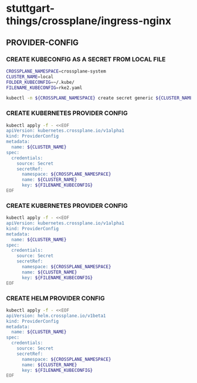 # stuttgart-things/crossplane/ingress-nginx

## PROVIDER-CONFIG

### CREATE KUBECONFIG AS A SECRET FROM LOCAL FILE

```bash
CROSSPLANE_NAMESPACE=crossplane-system
CLUSTER_NAME=local
FOLDER_KUBECONFIG=~/.kube/
FILENAME_KUBECONFIG=rke2.yaml
```

```bash
kubectl -n ${CROSSPLANE_NAMESPACE} create secret generic ${CLUSTER_NAME} --from-file=${FOLDER_KUBECONFIG}/${FILENAME_KUBECONFIG}
```

### CREATE KUBERNETES PROVIDER CONFIG

```bash
kubectl apply -f - <<EOF
apiVersion: kubernetes.crossplane.io/v1alpha1
kind: ProviderConfig
metadata:
  name: ${CLUSTER_NAME}
spec:
  credentials:
    source: Secret
    secretRef:
      namespace: ${CROSSPLANE_NAMESPACE}
      name: ${CLUSTER_NAME}
      key: ${FILENAME_KUBECONFIG}
EOF
```

### CREATE KUBERNETES PROVIDER CONFIG

```bash
kubectl apply -f - <<EOF
apiVersion: kubernetes.crossplane.io/v1alpha1
kind: ProviderConfig
metadata:
  name: ${CLUSTER_NAME}
spec:
  credentials:
    source: Secret
    secretRef:
      namespace: ${CROSSPLANE_NAMESPACE}
      name: ${CLUSTER_NAME}
      key: ${FILENAME_KUBECONFIG}
EOF
```

### CREATE HELM PROVIDER CONFIG

```bash
kubectl apply -f - <<EOF
apiVersion: helm.crossplane.io/v1beta1
kind: ProviderConfig
metadata:
  name: ${CLUSTER_NAME}
spec:
  credentials:
    source: Secret
    secretRef:
      namespace: ${CROSSPLANE_NAMESPACE}
      name: ${CLUSTER_NAME}
      key: ${FILENAME_KUBECONFIG}
EOF
```